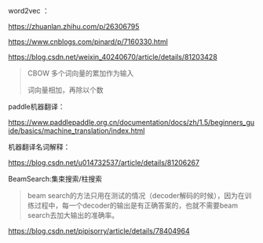 word2vec ：

https://zhuanlan.zhihu.com/p/26306795

https://www.cnblogs.com/pinard/p/7160330.html

https://blog.csdn.net/weixin_40240670/article/details/81203428

> CBOW 多个词向量的累加作为输入
> 
> 词向量相加，再除以个数
         
paddle机器翻译：

https://www.paddlepaddle.org.cn/documentation/docs/zh/1.5/beginners_guide/basics/machine_translation/index.html

机器翻译名词解释：

https://blog.csdn.net/u014732537/article/details/81206267

BeamSearch:集束搜索/柱搜索
> beam search的方法只用在测试的情况（decoder解码的时候），因为在训练过程中，每一个decoder的输出是有正确答案的，也就不需要beam search去加大输出的准确率。

https://blog.csdn.net/pipisorry/article/details/78404964
